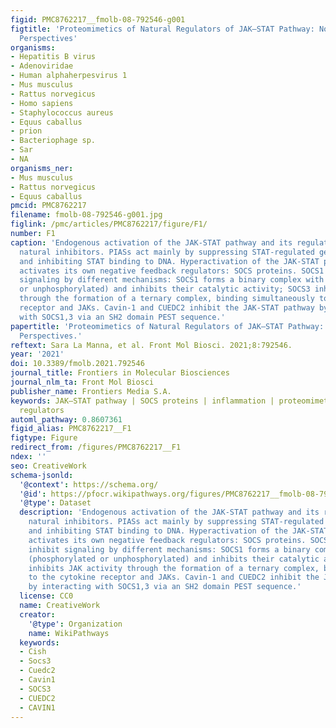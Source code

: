 ```yaml
---
figid: PMC8762217__fmolb-08-792546-g001
figtitle: 'Proteomimetics of Natural Regulators of JAK–STAT Pathway: Novel Therapeutic
  Perspectives'
organisms:
- Hepatitis B virus
- Adenoviridae
- Human alphaherpesvirus 1
- Mus musculus
- Rattus norvegicus
- Homo sapiens
- Staphylococcus aureus
- Equus caballus
- prion
- Bacteriophage sp.
- Sar
- NA
organisms_ner:
- Mus musculus
- Rattus norvegicus
- Equus caballus
pmcid: PMC8762217
filename: fmolb-08-792546-g001.jpg
figlink: /pmc/articles/PMC8762217/figure/F1/
number: F1
caption: 'Endogenous activation of the JAK-STAT pathway and its regulation through
  natural inhibitors. PIASs act mainly by suppressing STAT-regulated gene expression
  and inhibiting STAT binding to DNA. Hyperactivation of the JAK-STAT pathway also
  activates its own negative feedback regulators: SOCS proteins. SOCS1 and SOCS3 inhibit
  signaling by different mechanisms: SOCS1 forms a binary complex with JAKs (phosphorylated
  or unphosphorylated) and inhibits their catalytic activity; SOCS3 inhibits JAK activity
  through the formation of a ternary complex, binding simultaneously to the cytokine
  receptor and JAKs. Cavin-1 and CUEDC2 inhibit the JAK-STAT pathway by interacting
  with SOCS1,3 via an SH2 domain PEST sequence.'
papertitle: 'Proteomimetics of Natural Regulators of JAK–STAT Pathway: Novel Therapeutic
  Perspectives.'
reftext: Sara La Manna, et al. Front Mol Biosci. 2021;8:792546.
year: '2021'
doi: 10.3389/fmolb.2021.792546
journal_title: Frontiers in Molecular Biosciences
journal_nlm_ta: Front Mol Biosci
publisher_name: Frontiers Media S.A.
keywords: JAK–STAT pathway | SOCS proteins | inflammation | proteomimetics | feedback
  regulators
automl_pathway: 0.8607361
figid_alias: PMC8762217__F1
figtype: Figure
redirect_from: /figures/PMC8762217__F1
ndex: ''
seo: CreativeWork
schema-jsonld:
  '@context': https://schema.org/
  '@id': https://pfocr.wikipathways.org/figures/PMC8762217__fmolb-08-792546-g001.html
  '@type': Dataset
  description: 'Endogenous activation of the JAK-STAT pathway and its regulation through
    natural inhibitors. PIASs act mainly by suppressing STAT-regulated gene expression
    and inhibiting STAT binding to DNA. Hyperactivation of the JAK-STAT pathway also
    activates its own negative feedback regulators: SOCS proteins. SOCS1 and SOCS3
    inhibit signaling by different mechanisms: SOCS1 forms a binary complex with JAKs
    (phosphorylated or unphosphorylated) and inhibits their catalytic activity; SOCS3
    inhibits JAK activity through the formation of a ternary complex, binding simultaneously
    to the cytokine receptor and JAKs. Cavin-1 and CUEDC2 inhibit the JAK-STAT pathway
    by interacting with SOCS1,3 via an SH2 domain PEST sequence.'
  license: CC0
  name: CreativeWork
  creator:
    '@type': Organization
    name: WikiPathways
  keywords:
  - Cish
  - Socs3
  - Cuedc2
  - Cavin1
  - SOCS3
  - CUEDC2
  - CAVIN1
---
```

